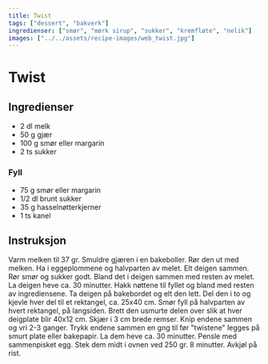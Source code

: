 ```yaml
---
title: Twist
tags: ["dessert", "bakverk"]
ingredienser: ["smør", "mørk sirup", "sukker", "kremfløte", "nelik"]
images: ["../../assets/recipe-images/web_twist.jpg"]
---
```


# Twist

## Ingredienser

- 2 dl melk
- 50 g gjær
- 100 g smør eller margarin
- 2 ts sukker

### Fyll

- 75 g smør eller margarin
- 1/2 dl brunt sukker
- 35 g hasselnøtterkjerner
- 1 ts kanel

## Instruksjon

Varm melken til 37 gr. Smuldre gjæren i en bakeboller. Rør den ut med melken. Ha i eggeplommene og halvparten av melet. Elt deigen sammen. Rør smør og sukker godt. Bland det i deigen sammen med resten av melet. La deigen heve ca. 30 minutter. Hakk nøttene til fyllet og bland med resten av ingrediensene. Ta deigen på bakebordet og elt den lett. Del den i to og kjevle hver del til et rektangel, ca. 25x40 cm. Smør fyll på halvparten av hvert rektangel, på langsiden. Brett den usmurte delen over slik at hver deigplate blir 40x12 cm. Skjær i 3 cm brede remser. Knip endene sammen og vri 2-3 ganger. Trykk endene sammen en gng til før "twistene" legges på smurt plate eller bakepapir. La dem heve ca. 30 minutter. Pensle med sammenpisket egg. Stek dem midt i ovnen ved 250 gr. 8 minutter. Avkjøl på rist.
